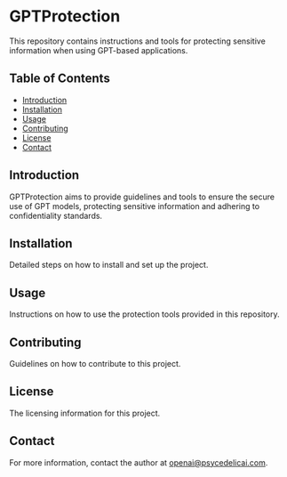 # GPTProtection
This repository contains instructions and tools for protecting sensitive information when using GPT-based applications.

## Table of Contents
- [Introduction](#introduction)
- [Installation](#installation)
- [Usage](#usage)
- [Contributing](#contributing)
- [License](#license)
- [Contact](#contact)

## Introduction
GPTProtection aims to provide guidelines and tools to ensure the secure use of GPT models, protecting sensitive information and adhering to confidentiality standards.

## Installation
Detailed steps on how to install and set up the project.

## Usage
Instructions on how to use the protection tools provided in this repository.

## Contributing
Guidelines on how to contribute to this project.

## License
The licensing information for this project.

## Contact
For more information, contact the author at openai@psycedelicai.com.
